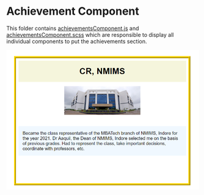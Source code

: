 # Achievement Component

This folder contains [achievementsComponent.js](achievementsComponent.js) and [achievementsComponent.scss](achievementsComponents.scss) which are responsible to display all individual components to put the achievements section.

![Image of the component](./images/img1.png)